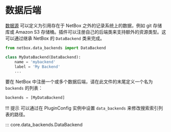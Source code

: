 # 数据后端

[数据源](../../models/core/datasource.md) 可以定义为引用存在于 NetBox 之外的记录系统上的数据，例如 git 存储库或 Amazon S3 存储桶。插件可以注册自己的后端类来支持额外的资源类型。这可以通过继承 NetBox 的 `DataBackend` 类来完成。

```python title="data_backends.py"
from netbox.data_backends import DataBackend

class MyDataBackend(DataBackend):
    name = 'mybackend'
    label = 'My Backend'
    ...
```

要在 NetBox 中注册一个或多个数据后端，请在此文件的末尾定义一个名为 `backends` 的列表：

```python title="data_backends.py"
backends = [MyDataBackend]
```

!!! 提示
    可以通过在 PluginConfig 实例中设置 `data_backends` 来修改搜索索引列表的路径。

::: core.data_backends.DataBackend

